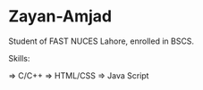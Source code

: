 # Zayan-Amjad

Student of FAST NUCES Lahore, enrolled in BSCS.

Skills:

=> C/C++
=> HTML/CSS
=> Java Script
